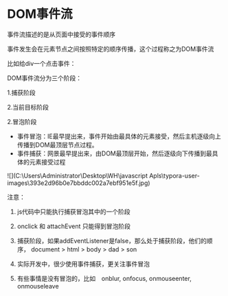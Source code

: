 # DOM事件流

事件流描述的是从页面中接受的事件顺序

事件发生会在元素节点之间按照特定的顺序传播，这个过程称之为DOM事件流

比如给div一个点击事件：

DOM事件流分为三个阶段：

1.捕获阶段

2.当前目标阶段

2.冒泡阶段



+ 事件冒泡：IE最早提出来，事件开始由最具体的元素接受，然后主机逐级向上传播到DOM最顶层节点过程。
+ 事件捕获：网景最早提出来，由DOM最顶层开始，然后逐级向下传播到最具体的元素接受过程

![](C:\Users\Administrator\Desktop\WH\javascript Apls\typora-user-images\393e2d96b0e7bbddc002a7ebf951e5f.jpg)

注意：

1. js代码中只能执行捕获冒泡其中的一个阶段

2. onclick 和 attachEvent 只能得到冒泡阶段

3. 捕获阶段，如果addEventListener是false，那么处于捕获阶段，他们的顺序， document > html > body > dad > son

4. 实际开发中，很少使用事件捕获，更关注事件冒泡

5. 有些事情是没有冒泡的，比如　onblur, onfocus, onmouseenter, onmouseleave

   
